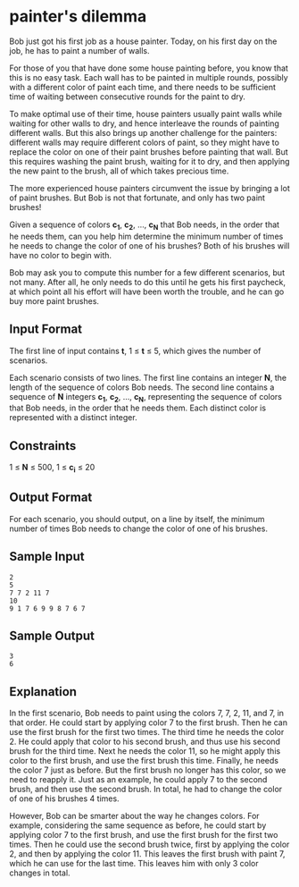 # painter's dilemma

Bob just got his first job as a house painter. Today, on his first day on the job, he has to paint a number of walls.

For those of you that have done some house painting before, you know that this is no easy task. Each wall has to be painted in multiple rounds, possibly with a different color of paint each time, and there needs to be sufficient time of waiting between consecutive rounds for the paint to dry.

To make optimal use of their time, house painters usually paint walls while waiting for other walls to dry, and hence interleave the rounds of painting different walls. But this also brings up another challenge for the painters: different walls may require different colors of paint, so they might have to replace the color on one of their paint brushes before painting that wall. But this requires washing the paint brush, waiting for it to dry, and then applying the new paint to the brush, all of which takes precious time.

The more experienced house painters circumvent the issue by bringing a lot of paint brushes. But Bob is not that fortunate, and only has two paint brushes!

Given a sequence of colors **c<sub>1</sub>**, **c<sub>2</sub>**, …, **c<sub>N</sub>** that Bob needs, in the order that he needs them, can you help him determine the minimum number of times he needs to change the color of one of his brushes? Both of his brushes will have no color to begin with.

Bob may ask you to compute this number for a few different scenarios, but not many. After all, he only needs to do this until he gets his first paycheck, at which point all his effort will have been worth the trouble, and he can go buy more paint brushes.

## Input Format

The first line of input contains **t**, 1 ≤ **t** ≤ 5, which gives the number of scenarios.

Each scenario consists of two lines. The first line contains an integer **N**, the length of the sequence of colors Bob needs. The second line contains a sequence of **N** integers **c<sub>1</sub>**, **c<sub>2</sub>**, …, **c<sub>N</sub>**, representing the sequence of colors that Bob needs, in the order that he needs them. Each distinct color is represented with a distinct integer.

## Constraints

1 ≤ **N** ≤ 500, 1 ≤ **c<sub>i</sub>** ≤ 20

## Output Format

For each scenario, you should output, on a line by itself, the minimum number of times Bob needs to change the color of one of his brushes.

## Sample Input
```
2
5
7 7 2 11 7
10
9 1 7 6 9 9 8 7 6 7
```

## Sample Output
```
3
6
```

## Explanation

In the first scenario, Bob needs to paint using the colors 7, 7, 2, 11, and 7, in that order. He could start by applying color 7 to the first brush. Then he can use the first brush for the first two times. The third time he needs the color 2. He could apply that color to his second brush, and thus use his second brush for the third time. Next he needs the color 11, so he might apply this color to the first brush, and use the first brush this time. Finally, he needs the color 7 just as before. But the first brush no longer has this color, so we need to reapply it. Just as an example, he could apply 7 to the second brush, and then use the second brush. In total, he had to change the color of one of his brushes 4 times.

However, Bob can be smarter about the way he changes colors. For example, considering the same sequence as before, he could start by applying color 7 to the first brush, and use the first brush for the first two times. Then he could use the second brush twice, first by applying the color 2, and then by applying the color 11. This leaves the first brush with paint 7, which he can use for the last time. This leaves him with only 3 color changes in total.
